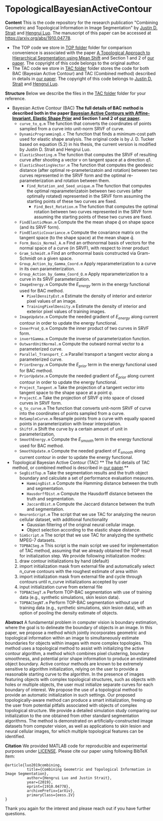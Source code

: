 


# TopologicalBayesianActiveContour

**Content**
This is the code repository for the research publication "Combining Geometric and Topological Information in Image Segmentation" by [Justin D. Strait](https://jdstrait.weebly.com/) and [Hengrui Luo](https://hrluo.github.io/). 
The manuscript of this paper can be accessed at https://arxiv.org/abs/1910.04778. 

 - The TOP code we store in [TOP folder](https://github.com/hrluo/TopologicalBayesianActiveContour/tree/master/TOP) folder for comparison convenience is associated with the paper [A Topological Approach to Hierarchical Segmentation using Mean Shift](https://people.csail.mit.edu/sparis/)  and Section 1 and 2 of [our paper](https://arxiv.org/abs/1910.04778). The copyright of this code belongs to the original author.
 - The TAC code we store in [TAC folder](https://github.com/hrluo/TopologicalBayesianActiveContour/tree/master/TAC) folder stores the code for both BAC (Bayesian Active Contour) and TAC (Combined method) described in details in [our paper](https://arxiv.org/abs/1910.04778). The copyright of this code belongs to [Justin D. Strait](https://jdstrait.weebly.com/) and [Hengrui Luo](https://hrluo.github.io/). 

**Structure**
Below we describe the files in the [TAC folder](https://github.com/hrluo/TopologicalBayesianActiveContour/tree/master/TAC) folder for your reference.
 - Bayesian Active Contour (BAC) 
	 **The full details of BAC method is described both in the paper [Bayesian Active Contours with Affine-Invariant, Elastic Shape Prior](https://ieeexplore.ieee.org/document/6909441) and Section 1 and 2 of [our paper](https://arxiv.org/abs/1910.04778).**
	 - `curve_to_q.m` The function that converts the coordinates of points sampled from a curve into unit-norm SRVF of curve.
	 - `DynamicProgrammingQ.c` The function that finds a minimum-cost path used for elastic shape analysis. The original code is by J. D. Tucker based on equation (5.2) in his thesis, the current version is modified by Justin D. Strait and Hengrui Luo.
	 - `ElasticShooting.m` The function that computes the SRVF of resulting curve after shooting a vector v on tangent space at a direction q1.
	 - `ElasticShootingVector.m` The function that computes the geodesic distance (after optimal re-prameterizatoin and rotation) between two curves represented in the  SRVF form and the optimal re-parameterization and rotation between them.
 		 - `Find_Rotation_and_Seed_unique.m`   The function that computes the optimal reparameterizatoin between two curves (after optimally rotated) represented in the  SRVF form assuming the starting points of these two curves are fixed. 
			 - `Find_Best_Rotation.m`  The function that computes the optimal rotation between two curves represented in the  SRVF form assuming the starting points of these two curves are fixed.
	- `FindElasticMean.m` Compute the the mean shape $\bar{q}$ on shape space (and its SRVF form). 
	- `FindElasticCovariance.m` Compute the covariance matrix on the tangent space (to the shape space) at the mean shape $\bar{q}$.
	- `Form_Basis_Normal_A.m` Find an orthonormal basis of vectors for the normal space of a curve (in SRVF), with respect to inner product
	- `Gram_Schmidt.m` Find an orthonormal basis constructed via Gram-Schmidt on a given space. 
	- `Group_Action_by_Gamma_Coord.m` Apply reparameterization to a curve in its own parameterization.
	- `Group_Action_by_Gamma_Coord_Q.m`  Apply reparameterization to a curve in its SRVF parameterization.
	- `ImageEnergy.m` Compute the $E_{energy}$ term in the energy functional used for BAC method.
		- `PixelDensityEst.m` Estimate the  density of interior  and exterior pixel values of an image.
		- `TrainingPixelDensity.m`   Estimate the  density of interior  and exterior pixel values of training images.
	- `ImageUpdate.m` Compute the needed gradient of $E_{energy}$ along current contour in order to update the energy functional.
	- `InnerProd_Q.m` Compute the inner product of two curves in SRVF form.
	- `invertGamma.m` Compute the inverse of parameterization function.
	- `OutwardUnitNormal.m` Compute the outward normal vector to a parameterized curve.
	- `Parallel_Transport_C.m` Parallel transport a tangent vector along a parameterized curve.
	- `PriorEnergy.m` Compute the $E_{prior}$ term in the energy functional used for BAC method.
	- `PriorUpdate.m` Compute the needed gradient of $E_{prior}$ along current contour in order to update the energy functional.
	- `Project_Tangent.m` Take the projection of a tangent vector into tangent space to the shape space at a point $q$.
	- `ProjectC.m` Take the projection of SRVF $q$ into space of closed curves in SRVF form.
	- `q_to_curve.m` The function that converts unit-norm SRVF of curve into the coordinates of points sampled from a curve.
	- `ReSampleCurve.m` Resample points from a curve with equally spaced points in parameterization with linear interpolation.
	- `ShiftF.m` Shift the curve by a certain amount of unit in parameterization,
	- `SmoothEnergy.m` Compute the $E_{smooth}$ term in the energy functional used for BAC method.
	- `SmoothUpdate.m` Compute the needed gradient of $E_{smooth}$ along current contour in order to update the energy functional.
 - Topological Bayesian Active Contour (TAC) 
 ** The full details of TAC method, or combined method is described in [our paper](https://arxiv.org/abs/1910.04778).**
	 - `SegDistTop.m` Take the segmentation results and the truth object boundary and calculate a set of performance evaluation measures.
		 -  `HammingDist.m` Compute the Hamming distance between the truth and segmentation.
		 -  `HausdorffDist.m` Compute the Hausdorff distance between the truth and segmentation.
		 - `JaccardDist.m` Compute the Jaccard distance between the truth and segmentation.
	 - `NeuronScript.m` The script that we use TAC for analyzing the neuron cellular dataset, with additional functionality 
 		 - Gaussian filtering of the original neural cellular image.
		 - Object selection according to the elastic shape distance.
	 - `SimScript.m` The script that we use TAC for analyzing the synthetic MPEG-7 datasets.
	 - `TOPBACSeg.m`   This script is the main script we used for implementation of TAC method, assuming that we already obtained the TOP result for initialization step. We provide following initialization modes:
	 1. draw contour initializations by hand (default)
	 2. import initialization mask from external file and automatically select n_curve contours with the roughest  estimate of area within
	 3. import initialization mask from external file and cycle through contours until n_curve initializations accepted by user
	 4. input initialization curve from external file
	 - `TOPBACSegT.m`  Perform TOP-BAC segmentation with use of training data (e.g., synthetic simulations, skin lesion data).
	 - `TOPBACSegNT.m`  Perform TOP-BAC segmentation without use of training data (e.g., synthetic simulations, skin lesion data), with an option of pooling the density estimate of objects.

**Abstract**
A fundamental problem in computer vision is boundary estimation, where the goal is to delineate the boundary of objects in an image.  In this paper, we propose a method which jointly incorporates geometric and topological information within an image to simultaneously estimate boundaries for objects within images with more complex topologies. This method uses a topological method to assist with initializing the active contour algorithm, a method which combines pixel clustering, boundary smoothness, and potential prior shape information to produce an estimated object boundary. Active contour methods are known to be extremely sensitive to algorithm initialization, relying on the user to provide a reasonable starting curve to the algorithm. In the presence of images featuring objects with complex topological structures, such as objects with holes or multiple objects, the user must initialize separate curves for each boundary of interest.  We propose the use of a topological method to provide an automatic initialization in such settings. Our proposed topologically-aware method can produce a smart initialization, freeing up the user from potential pitfalls associated with objects of complex topological structure. We provide a detailed simulation study comparing our initialization to the one obtained from other standard segmentation algorithms. The method is demonstrated on artificially-constructed image datasets from computer vision, as well as applications to skin lesion and neural cellular images, for which multiple topological features can be identified.

**Citation**
We provided MATLAB code for reproducible and experimental purposes under [LICENSE](https://github.com/hrluo/TopologicalBayesianActiveContour).
Please cite our paper using following BibTeX item:

    @article{luo2019combining,
	          title={Combining Geometric and Topological Information in Image Segmentation}, 
	          author={Hengrui Luo and Justin Strait},
	          year={2019},
	          eprint={1910.04778},
	          archivePrefix={arXiv},
	          primaryClass={eess.IV}
    }

Thank you again for the interest and please reach out if you have further questions.
